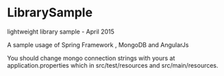 # LibrarySample
lightweight library sample - April 2015

A sample usage of Spring Framework , MongoDB and AngularJs

You should change mongo connection strings with yours at application.properties which in src/test/resources and src/main/resources.
